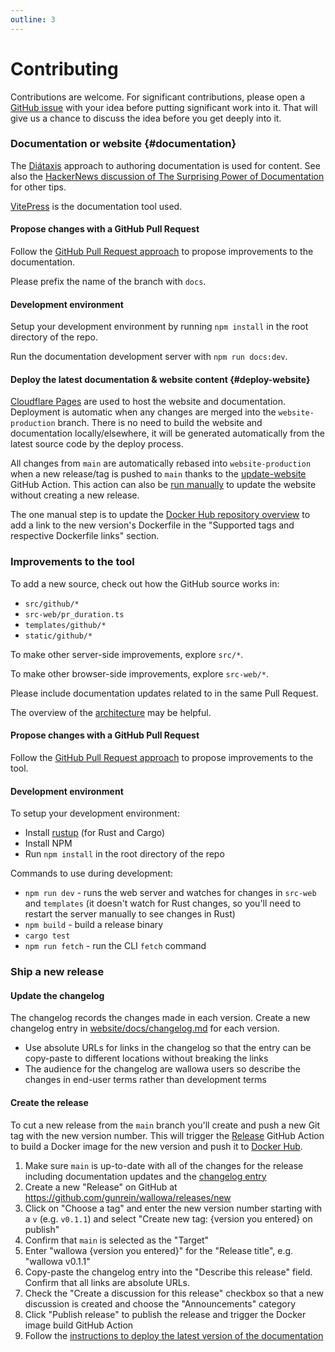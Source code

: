 ```yaml
---
outline: 3
---
```


# Contributing

Contributions are welcome. For significant contributions, please open a [GitHub issue](https://github.com/gunrein/wallowa/issues) with your idea before putting significant work into it. That will give us a chance to discuss the idea before you get deeply into it.

### Documentation or website {#documentation}

The [Diátaxis](https://diataxis.fr/) approach to authoring documentation is used for content.
See also the [HackerNews discussion of The Surprising Power of Documentation](https://news.ycombinator.com/item?id=36287809) for other tips.

[VitePress](https://vitepress.dev/) is the documentation tool used.

#### Propose changes with a GitHub Pull Request

Follow the [GitHub Pull Request approach](https://docs.github.com/en/pull-requests/collaborating-with-pull-requests)
to propose improvements to the documentation.

Please prefix the name of the branch with `docs`.

#### Development environment

Setup your development environment by running `npm install` in the root directory of the repo.

Run the documentation development server with `npm run docs:dev`.

#### Deploy the latest documentation & website content {#deploy-website}

[Cloudflare Pages](https://pages.cloudflare.com/)
are used to host the website and documentation. Deployment is automatic when any changes are merged into the `website-production` branch. There is no need to build the website and documentation locally/elsewhere, it will be generated automatically from the latest source code by the deploy process.

All changes from `main` are automatically rebased into `website-production` when a new release/tag is pushed to `main` thanks to the [update-website](https://github.com/gunrein/wallowa/blob/main/.github/workflows/update-website.yaml) GitHub Action. This action can also be [run manually](https://github.com/gunrein/wallowa/actions/workflows/update-website.yaml) to update the website without creating a new release.

The one manual step is to update the [Docker Hub repository overview](https://hub.docker.com/repository/docker/gunrein/wallowa/general) to add a link to the new version's Dockerfile in the "Supported tags and respective Dockerfile links" section.

### Improvements to the tool

To add a new source, check out how the GitHub source works in:

- `src/github/*`
- `src-web/pr_duration.ts`
- `templates/github/*`
- `static/github/*`

To make other server-side improvements, explore `src/*`.

To make other browser-side improvements, explore `src-web/*`.

Please include documentation updates related to in the same Pull Request.

The overview of the [architecture](architecture) may be helpful.

#### Propose changes with a GitHub Pull Request

Follow the [GitHub Pull Request approach](https://docs.github.com/en/pull-requests/collaborating-with-pull-requests)
to propose improvements to the tool.

#### Development environment

To setup your development environment:

- Install [rustup](https://rustup.rs/) (for Rust and Cargo)
- Install NPM
- Run `npm install` in the root directory of the repo

Commands to use during development:

- `npm run dev` - runs the web server and watches for changes in `src-web` and `templates` (it doesn't watch for Rust changes, so you'll need to restart the server manually to see changes in Rust)
- `npm build` - build a release binary
- `cargo test`
- `npm run fetch` - run the CLI `fetch` command

### Ship a new release

#### Update the changelog

The changelog records the changes made in each version. Create a new changelog entry in [website/docs/changelog.md](changelog) for each version.

- Use absolute URLs for links in the changelog so that the entry can be copy-paste to different locations without breaking the links
- The audience for the changelog are wallowa users so describe the changes in end-user terms rather than development terms

#### Create the release

To cut a new release from the `main` branch you'll create and push a new Git tag with the new version number. This will trigger the [Release](https://github.com/gunrein/wallowa/blob/main/.github/workflows/release.yaml) GitHub Action to build a Docker image for the new version and push it to [Docker Hub](https://hub.docker.com/).

1. Make sure `main` is up-to-date with all of the changes for the release including documentation updates and the [changelog entry](https://www.wallowa.io/docs/changelog.html)
2. Create a new "Release" on GitHub at https://github.com/gunrein/wallowa/releases/new
3. Click on "Choose a tag" and enter the new version number starting with a `v` (e.g. `v0.1.1`) and select "Create new tag: {version you entered} on publish"
4. Confirm that `main` is selected as the "Target"
5. Enter "wallowa {version you entered}" for the "Release title", e.g. "wallowa v0.1.1"
6. Copy-paste the changelog entry into the "Describe this release" field. Confirm that all links are absolute URLs.
7. Check the "Create a discussion for this release" checkbox so that a new discussion is created and choose the "Announcements" category
8. Click "Publish release" to publish the release and trigger the Docker image build GitHub Action
9. Follow the [instructions to deploy the latest version of the documentation](#deploy-website)
